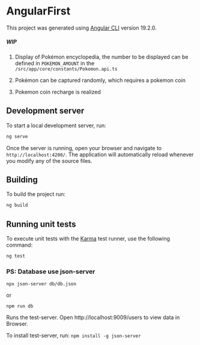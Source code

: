 # AngularFirst

This project was generated using [Angular CLI](https://github.com/angular/angular-cli) version 19.2.0.

##### WIP

1. Display of Pokémon encyclopedia, the number to be displayed can be defined in `POKEMON_AMOUNT` in the `/src/app/core/constants/Pokomon.api.ts`

2. Pokémon can be captured randomly, which requires a pokemon coin
3. Pokemon coin recharge is realized

## Development server

To start a local development server, run:

```bash
ng serve
```

Once the server is running, open your browser and navigate to `http://localhost:4200/`. The application will automatically reload whenever you modify any of the source files.


## Building

To build the project run:

```bash
ng build
```


## Running unit tests

To execute unit tests with the [Karma](https://karma-runner.github.io) test runner, use the following command:

```bash
ng test
```

### PS: Database use json-server

```
npx json-server db/db.json
```

or

```
npm run db
```

Runs the test-server.
Open http://localhost:9009/users to view data in Browser.

To install test-server, run: `npm install -g json-server`
